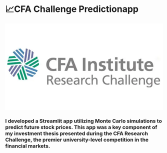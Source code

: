 # 📈**CFA Challenge Predictionapp**
![CFA](CFA.png)

### **I developed a Streamlit app utilizing Monte Carlo simulations to predict future stock prices. This app was a key component of my investment thesis presented during the CFA Research Challenge, the premier university-level competition in the financial markets.**
